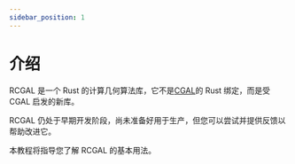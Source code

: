 ```yaml
---
sidebar_position: 1
---
```


# 介绍

RCGAL 是一个 Rust 的计算几何算法库，它不是[CGAL](https://www.cgal.org/)的 Rust 绑定，而是受 CGAL 启发的新库。

RCGAL 仍处于早期开发阶段，尚未准备好用于生产，但您可以尝试并提供反馈以帮助改进它。

本教程将指导您了解 RCGAL 的基本用法。
